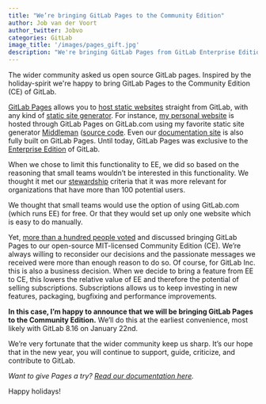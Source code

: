 ```yaml
---
title: "We’re bringing GitLab Pages to the Community Edition"
author: Job van der Voort
author_twitter: Jobvo
categories: GitLab
image_title: '/images/pages_gift.jpg'
description: "We're bringing GitLab Pages from GitLab Enterprise Edition to the open source Community Edition. GitLab Pages allows you to host static sites straight from GitLab, using any static site generator."
---
```


The wider community asked us open source GitLab pages.
Inspired by the holiday-spirit we're happy to bring GitLab Pages to the Community Edition (CE) of GitLab.

<!-- more -->

[GitLab Pages][gl-pages] allows you to [host static websites][host] straight from GitLab, with any kind of [static site generator][static].
For instance, [my personal website](http://www.jobvandervoort.com) is hosted
through GitLab Pages on GitLab.com using my favorite static site generator
[Middleman][middleman] ([source code]([jobs-site]). Even our [documentation site][doc-site] is
also fully built on GitLab Pages. Until today, GitLab Pages was exclusive to
the [Enterprise Edition][ee] of GitLab.

[gl-pages]: http://pages.gitlab.io/
[host]: https://about.gitlab.com/2016/04/07/gitlab-pages-setup/
[static]: https://about.gitlab.com/2016/06/17/ssg-overview-gitlab-pages-part-3-examples-ci/
[middleman]: https://middlemanapp.com/
[jobs-site]: https://gitlab.com/JobV/jobv.gitlab.io
[doc-site]: https://about.gitlab.com/2016/12/07/building-a-new-gitlab-docs-site-with-nanoc-gitlab-ci-and-gitlab-pages/
[ee]: https://about.gitlab.com/products/

When we chose to limit this functionality to EE, we did so based on the
reasoning that small teams wouldn’t be interested in this
functionality. We thought it met our [stewardship][stewardship] criteria that it was more relevant for organizations that have more than 100 potential users.

We thought that small teams would use the option of using GitLab.com (which runs EE) for free.
Or that they would set up only one website which is easy to do manually.

[stewardship]: https://about.gitlab.com/about/#stewardship

Yet, [more than a hundred people voted][many-people] and discussed bringing
GitLab Pages to our open-source MIT-licensed Community Edition (CE). We’re
always willing to reconsider our decisions and the passionate messages we
received were more than enough reason to do so. Of course, for GitLab Inc. this
is also a business decision. When we decide to bring a feature from EE to CE,
this lowers the relative value of EE and therefore the potential of selling
subscriptions. Subscriptions allows us to keep investing in new features, packaging, bugfixing and performance improvements.

[many-people]: https://gitlab.com/gitlab-org/gitlab-ce/issues/14605

**In this case, I’m happy to announce that we will be bringing GitLab Pages to the Community Edition.** We’ll do this at the earliest convenience, most likely
with GitLab 8.16 on January 22nd.

We’re very fortunate that the wider community keep us
sharp. It’s our hope that in the new year, you will continue to support,
guide, criticize, and contribute to GitLab.

_Want to give Pages a try? [Read our documentation here](https://docs.gitlab.com/ee/pages/README.html)._

Happy holidays!
